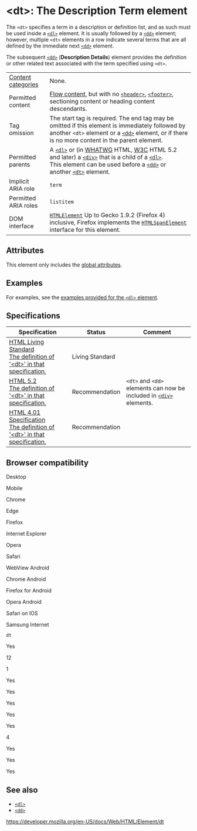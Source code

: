 &lt;dt&gt;: The Description Term element
========================================

The `<dt>` specifies a term in a description or definition list, and as such must be used inside a [`<dl>`](dl) element. It is usually followed by a [`<dd>`](dd) element; however, multiple `<dt>` elements in a row indicate several terms that are all defined by the immediate next [`<dd>`](dd) element.

The subsequent [`<dd>`](dd) (**Description Details**) element provides the definition or other related text associated with the term specified using `<dt>`.

<table><tbody><tr class="odd"><td><a href="https://developer.mozilla.org/en-US/docs/Web/Guide/HTML/Content_categories">Content categories</a></td><td>None.</td></tr><tr class="even"><td>Permitted content</td><td><a href="https://developer.mozilla.org/en-US/docs/Web/Guide/HTML/Content_categories#flow_content">Flow content</a>, but with no <a href="header"><code>&lt;header&gt;</code></a>, <a href="footer"><code>&lt;footer&gt;</code></a>, sectioning content or heading content descendants.</td></tr><tr class="odd"><td>Tag omission</td><td>The start tag is required. The end tag may be omitted if this element is immediately followed by another <code>&lt;dt&gt;</code> element or a <a href="dd"><code>&lt;dd&gt;</code></a> element, or if there is no more content in the parent element.</td></tr><tr class="even"><td>Permitted parents</td><td>A <a href="dl"><code>&lt;dl&gt;</code></a> or (in <a href="https://developer.mozilla.org/en-US/docs/Glossary/WHATWG">WHATWG</a> HTML, <a href="https://developer.mozilla.org/en-US/docs/Glossary/W3C">W3C</a> HTML 5.2 and later) a <a href="div"><code>&lt;div&gt;</code></a> that is a child of a <a href="dl"><code>&lt;dl&gt;</code></a>.<br />
This element can be used before a <a href="dd"><code>&lt;dd&gt;</code></a> or another <a href="dt"><code>&lt;dt&gt;</code></a> element.</td></tr><tr class="odd"><td>Implicit ARIA role</td><td><code>term</code></td></tr><tr class="even"><td>Permitted ARIA roles</td><td><code>listitem</code></td></tr><tr class="odd"><td>DOM interface</td><td><a href="https://developer.mozilla.org/en-US/docs/Web/API/HTMLElement"><code>HTMLElement</code></a> Up to Gecko 1.9.2 (Firefox 4) inclusive, Firefox implements the <a href="https://developer.mozilla.org/en-US/docs/Web/API/HTMLSpanElement"><code>HTMLSpanElement</code></a> interface for this element.</td></tr></tbody></table>

Attributes
----------

This element only includes the [global attributes](../global_attributes).

Examples
--------

For examples, see the [examples provided for the `<dl>` element](dl#examples).

Specifications
--------------

<table><thead><tr class="header"><th>Specification</th><th>Status</th><th>Comment</th></tr></thead><tbody><tr class="odd"><td><a href="https://html.spec.whatwg.org/multipage/semantics.html#the-dt-element">HTML Living Standard<br />
<span class="small">The definition of '&lt;dt&gt;' in that specification.</span></a></td><td><span class="spec-living">Living Standard</span></td><td></td></tr><tr class="even"><td><a href="https://www.w3.org/TR/html52/grouping-content.html#the-dt-element">HTML 5.2<br />
<span class="small">The definition of '&lt;dt&gt;' in that specification.</span></a></td><td><span class="spec-rec">Recommendation</span></td><td><code>&lt;dt&gt;</code> and <code>&lt;dd&gt;</code> elements can now be included in <a href="div"><code>&lt;div&gt;</code></a> elements.</td></tr><tr class="odd"><td><a href="https://www.w3.org/TR/html401/struct/lists.html#h-10.3">HTML 4.01 Specification<br />
<span class="small">The definition of '&lt;dt&gt;' in that specification.</span></a></td><td><span class="spec-rec">Recommendation</span></td><td></td></tr></tbody></table>

Browser compatibility
---------------------

Desktop

Mobile

Chrome

Edge

Firefox

Internet Explorer

Opera

Safari

WebView Android

Chrome Android

Firefox for Android

Opera Android

Safari on IOS

Samsung Internet

`dt`

Yes

12

1

Yes

Yes

Yes

Yes

Yes

4

Yes

Yes

Yes

See also
--------

-   [`<dl>`](dl)
-   [`<dd>`](dd)

<a href="https://developer.mozilla.org/en-US/docs/Web/HTML/Element/dt" class="_attribution-link">https://developer.mozilla.org/en-US/docs/Web/HTML/Element/dt</a>
